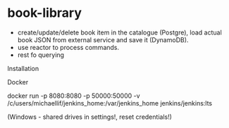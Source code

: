# book-library

- create/update/delete book item in the catalogue (Postgre), load actual book JSON from external service and save it (DynamoDB).
- use reactor to process commands.
- rest fo querying



Installation

Docker

docker run -p 8080:8080 -p 50000:50000 -v /c/users/michaellif/jenkins_home:/var/jenkins_home jenkins/jenkins:lts

(Windows - shared drives in settings!, reset credentials!)
